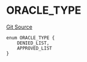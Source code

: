 # ORACLE_TYPE
[Git Source](https://github.com/thrackle-io/rules-engine/blob/3234c3c6e5bf5f01811a34cd7cc6e00de73aa6c7/src/protocol/economic/ruleProcessor/RuleCodeData.sol)


```solidity
enum ORACLE_TYPE {
    DENIED_LIST,
    APPROVED_LIST
}
```

